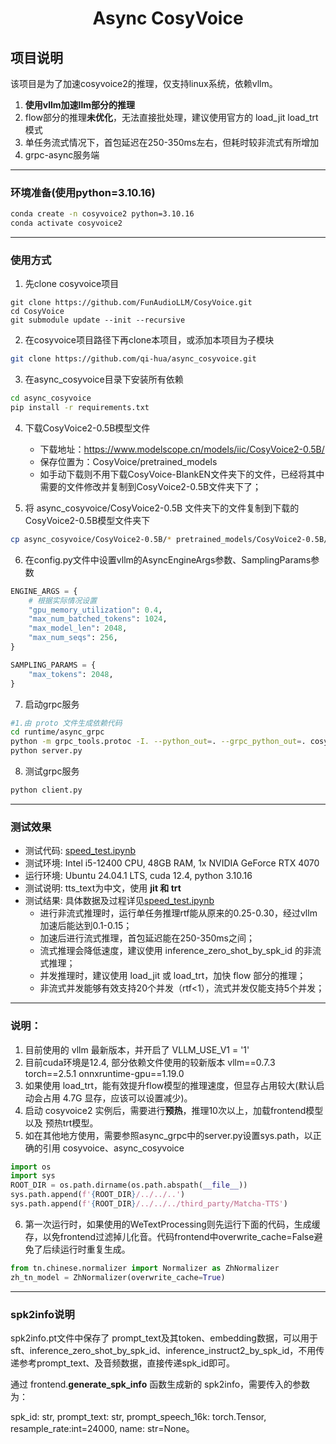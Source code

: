 <div align="center">

# Async CosyVoice
</div>

## 项目说明

该项目是为了加速cosyvoice2的推理，仅支持linux系统，依赖vllm。
1. **使用vllm加速llm部分的推理**
2. flow部分的推理**未优化**，无法直接批处理，建议使用官方的 load_jit load_trt 模式
3. 单任务流式情况下，首包延迟在250-350ms左右，但耗时较非流式有所增加
4. grpc-async服务端

---
### 环境准备(使用python=3.10.16)
```bash
conda create -n cosyvoice2 python=3.10.16
conda activate cosyvoice2
```

---
### 使用方式

1. 先clone cosyvoice项目
````
git clone https://github.com/FunAudioLLM/CosyVoice.git
cd CosyVoice
git submodule update --init --recursive
````

2. 在cosyvoice项目路径下再clone本项目，或添加本项目为子模块
```bash
git clone https://github.com/qi-hua/async_cosyvoice.git
```

3. 在async_cosyvoice目录下安装所有依赖
```bash
cd async_cosyvoice
pip install -r requirements.txt
```

4. 下载CosyVoice2-0.5B模型文件 

    - 下载地址：https://www.modelscope.cn/models/iic/CosyVoice2-0.5B/
    - 保存位置为：CosyVoice/pretrained_models
    - 如手动下载则不用下载CosyVoice-BlankEN文件夹下的文件，已经将其中需要的文件修改并复制到CosyVoice2-0.5B文件夹下了；

5. 将 async_cosyvoice/CosyVoice2-0.5B 文件夹下的文件复制到下载的CosyVoice2-0.5B模型文件夹下
```bash
cp async_cosyvoice/CosyVoice2-0.5B/* pretrained_models/CosyVoice2-0.5B/
```

6. 在config.py文件中设置vllm的AsyncEngineArgs参数、SamplingParams参数
```python
ENGINE_ARGS = {
    # 根据实际情况设置 
    "gpu_memory_utilization": 0.4,
    "max_num_batched_tokens": 1024,
    "max_model_len": 2048,
    "max_num_seqs": 256,
}

SAMPLING_PARAMS = {
    "max_tokens": 2048,
}
```

7. 启动grpc服务
```bash
#1.由 proto 文件生成依赖代码
cd runtime/async_grpc
python -m grpc_tools.protoc -I. --python_out=. --grpc_python_out=. cosyvoice.proto
python server.py
```

8. 测试grpc服务
```bash
python client.py
```

---
### 测试效果

- 测试代码: [speed_test.ipynb](speed_test.ipynb)
- 测试环境: Intel i5-12400 CPU, 48GB RAM, 1x NVIDIA GeForce RTX 4070
- 运行环境: Ubuntu 24.04.1 LTS, cuda 12.4, python 3.10.16
- 测试说明: tts_text为中文，使用 **jit 和 trt**
- 测试结果: 具体数据及过程详见[speed_test.ipynb](speed_test.ipynb)
  - 进行非流式推理时，运行单任务推理rtf能从原来的0.25-0.30，经过vllm加速后能达到0.1-0.15；
  - 加速后进行流式推理，首包延迟能在250-350ms之间；
  - 流式推理会降低速度，建议使用 inference_zero_shot_by_spk_id 的非流式推理；
  - 并发推理时，建议使用 load_jit 或 load_trt，加快 flow 部分的推理；
  - 非流式并发能够有效支持20个并发（rtf<1），流式并发仅能支持5个并发；

---
### 说明：

1. 目前使用的 vllm 最新版本，并开启了 VLLM_USE_V1 = '1'
2. 目前cuda环境是12.4, 部分依赖文件使用的较新版本 vllm==0.7.3 torch==2.5.1 onnxruntime-gpu==1.19.0
3. 如果使用 load_trt，能有效提升flow模型的推理速度，但显存占用较大(默认启动会占用 4.7G 显存，应该可以设置减少)。
4. 启动 cosyvoice2 实例后，需要进行**预热**，推理10次以上，加载frontend模型以及 预热trt模型。
5. 如在其他地方使用，需要参照async_grpc中的server.py设置sys.path，以正确的引用 cosyvoice、async_cosyvoice
```python
import os
import sys
ROOT_DIR = os.path.dirname(os.path.abspath(__file__))
sys.path.append(f'{ROOT_DIR}/../../..')
sys.path.append(f'{ROOT_DIR}/../../../third_party/Matcha-TTS')
```
6. 第一次运行时，如果使用的WeTextProcessing则先运行下面的代码，生成缓存，以免frontend过滤掉儿化音。代码frontend中overwrite_cache=False避免了后续运行时重复生成。
```python
from tn.chinese.normalizer import Normalizer as ZhNormalizer
zh_tn_model = ZhNormalizer(overwrite_cache=True)
```

---
### spk2info说明

spk2info.pt文件中保存了 prompt_text及其token、embedding数据，可以用于 sft、inference_zero_shot_by_spk_id、inference_instruct2_by_spk_id，不用传递参考prompt_text、及音频数据，直接传递spk_id即可。

通过 frontend.**generate_spk_info** 函数生成新的 spk2info，需要传入的参数为：

spk_id: str, prompt_text: str, prompt_speech_16k: torch.Tensor, resample_rate:int=24000, name: str=None。
